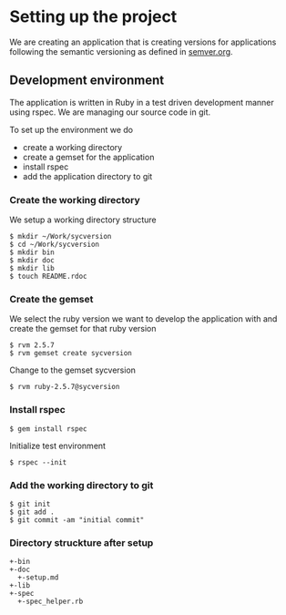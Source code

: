 # Setting up the project
We are creating an application that is creating versions for applications
following the semantic versioning as defined in [semver.org](sever.org).

## Development environment
The application is written in Ruby in a test driven development manner using
rspec. We are managing our source code in git.

To set up the environment we do

* create a working directory
* create a gemset for the application
* install rspec
* add the application directory to git

### Create the working directory
We setup a working directory structure

    $ mkdir ~/Work/sycversion
    $ cd ~/Work/sycversion
    $ mkdir bin
    $ mkdir doc
    $ mkdir lib
    $ touch README.rdoc

### Create the gemset
We select the ruby version we want to develop the application with and create
the gemset for that ruby version

    $ rvm 2.5.7
    $ rvm gemset create sycversion

Change to the gemset sycversion

    $ rvm ruby-2.5.7@sycversion

### Install rspec

    $ gem install rspec

Initialize test environment

    $ rspec --init

### Add the working directory to git

    $ git init
    $ git add .
    $ git commit -am "initial commit"

### Directory struckture after setup

    +-bin
    +-doc
      +-setup.md
    +-lib
    +-spec
      +-spec_helper.rb


